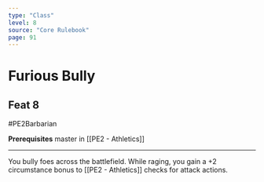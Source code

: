 ```yaml
---
type: "Class"
level: 8
source: "Core Rulebook"
page: 91
---
```

# Furious Bully
## Feat 8
#PE2Barbarian

**Prerequisites** master in [[PE2 - Athletics]]

---
You bully foes across the battlefield. While raging, you gain a +2 circumstance bonus to [[PE2 - Athletics]] checks for attack actions.